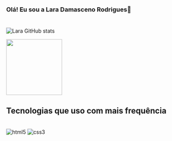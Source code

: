 ### Olá! Eu sou a Lara Damasceno Rodrigues🐺
#


![Lara GitHub stats](https://github-readme-stats.vercel.app/api?username=LaraDamasceno&show_icons=true&theme=tokyonight)<div style="display: inline_block">
<img width="150" src="https://c.tenor.com/ePPYHfoe2u4AAAAd/viktor-arcane.gif"><br>


## Tecnologias que uso com mais frequência

<div style="display: inline_block"><br>

<img align="center" alt="html5" src="https://img.shields.io/badge/HTML5-E34F26?style=for-the-badge&logo=html5&logoColor=white">
<img align="center" alt="css3" src="https://img.shields.io/badge/CSS3-1572B6?style=for-the-badge&logo=css3&logoColor=white">
</div>
